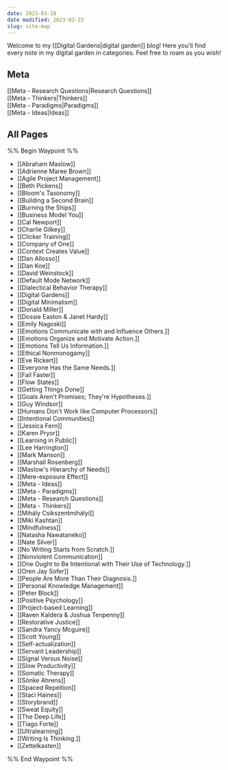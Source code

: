 ```yaml
---
date: 2023-03-18
date modified: 2023-03-23
slug: site-map
---
```

Welcome to my [[Digital Gardens|digital garden]] blog! Here you'll find every note in my digital garden in categories. Feel free to roam as you wish!

## Meta
[[Meta - Research Questions|Research Questions]]  
[[Meta - Thinkers|Thinkers]]  
[[Meta - Paradigms|Paradigms]]  
[[Meta - Ideas|Ideas]]

## All Pages
%% Begin Waypoint %%
- [[Abraham Maslow]]
- [[Adrienne Maree Brown]]
- [[Agile Project Management]]
- [[Beth Pickens]]
- [[Bloom's Taxonomy]]
- [[Building a Second Brain]]
- [[Burning the Ships]]
- [[Business Model You]]
- [[Cal Newport]]
- [[Charlie Gilkey]]
- [[Clicker Training]]
- [[Company of One]]
- [[Context Creates Value]]
- [[Dan Allosso]]
- [[Dan Koe]]
- [[David Weinstock]]
- [[Default Mode Network]]
- [[Dialectical Behavior Therapy]]
- [[Digital Gardens]]
- [[Digital Minimalism]]
- [[Donald Miller]]
- [[Dossie Easton & Janet Hardy]]
- [[Emily Nagoski]]
- [[Emotions Communicate with and Influence Others.]]
- [[Emotions Organize and Motivate Action.]]
- [[Emotions Tell Us Information.]]
- [[Ethical Nonmonogamy]]
- [[Eve Rickert]]
- [[Everyone Has the Same Needs.]]
- [[Fail Faster]]
- [[Flow States]]
- [[Getting Things Done]]
- [[Goals Aren't Promises; They're Hypotheses.]]
- [[Guy Windsor]]
- [[Humans Don't Work like Computer Processors]]
- [[Intentional Communities]]
- [[Jessica Fern]]
- [[Karen Pryor]]
- [[Learning in Public]]
- [[Lee Harrington]]
- [[Mark Manson]]
- [[Marshall Rosenberg]]
- [[Maslow's Hierarchy of Needs]]
- [[Mere-exposure Effect]]
- [[Meta - Ideas]]
- [[Meta - Paradigms]]
- [[Meta - Research Questions]]
- [[Meta - Thinkers]]
- [[Mihály Csíkszentmihályi]]
- [[Miki Kashtan]]
- [[Mindfulness]]
- [[Natasha Nawataneko]]
- [[Nate Silver]]
- [[No Writing Starts from Scratch.]]
- [[Nonviolent Communication]]
- [[One Ought to Be Intentional with Their Use of Technology.]]
- [[Oren Jay Sofer]]
- [[People Are More Than Their Diagnosis.]]
- [[Personal Knowledge Management]]
- [[Peter Block]]
- [[Positive Psychology]]
- [[Project-based Learning]]
- [[Raven Kaldera & Joshua Tenpenny]]
- [[Restorative Justice]]
- [[Sandra Yancy Mcguire]]
- [[Scott Young]]
- [[Self-actualization]]
- [[Servant Leadership]]
- [[Signal Versus Noise]]
- [[Slow Productivity]]
- [[Somatic Therapy]]
- [[Sönke Ahrens]]
- [[Spaced Repeition]]
- [[Staci Haines]]
- [[Storybrand]]
- [[Sweat Equity]]
- [[The Deep Life]]
- [[Tiago Forte]]
- [[Ultralearning]]
- [[Writing Is Thinking.]]
- [[Zettelkasten]]

%% End Waypoint %%